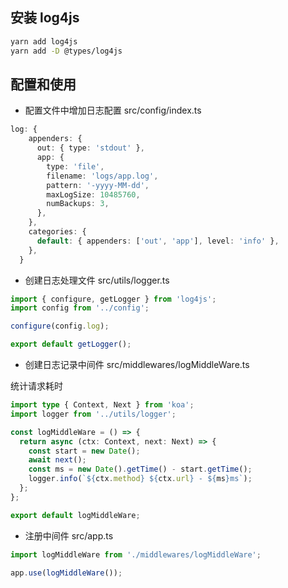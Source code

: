 ## 安装 log4js

```Bash
yarn add log4js
yarn add -D @types/log4js
```

## 配置和使用

- 配置文件中增加日志配置 src/config/index.ts

```typescript
log: {
    appenders: {
      out: { type: 'stdout' },
      app: {
        type: 'file',
        filename: 'logs/app.log',
        pattern: '-yyyy-MM-dd',
        maxLogSize: 10485760,
        numBackups: 3,
      },
    },
    categories: {
      default: { appenders: ['out', 'app'], level: 'info' },
    },
  }
```
- 创建日志处理文件 src/utils/logger.ts

```typescript
import { configure, getLogger } from 'log4js';
import config from '../config';

configure(config.log);

export default getLogger();
```
- 创建日志记录中间件 src/middlewares/logMiddleWare.ts

统计请求耗时

```typescript
import type { Context, Next } from 'koa';
import logger from '../utils/logger';

const logMiddleWare = () => {
  return async (ctx: Context, next: Next) => {
    const start = new Date();
    await next();
    const ms = new Date().getTime() - start.getTime();
    logger.info(`${ctx.method} ${ctx.url} - ${ms}ms`);
  };
};

export default logMiddleWare;
```

- 注册中间件 src/app.ts

```typescript
import logMiddleWare from './middlewares/logMiddleWare';

app.use(logMiddleWare());
```